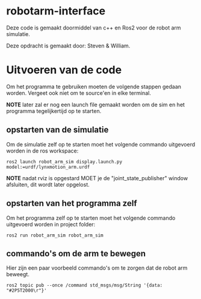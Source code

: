 # robotarm-interface

Deze code is gemaakt doormiddel van c++ en Ros2 voor de robot arm simulatie.

Deze opdracht is gemaakt door: Steven & William.

# Uitvoeren van de code
Om het programma te gebruiken moeten de volgende stappen gedaan worden.
Vergeet ook niet om te source'en in elke terminal.

**NOTE** later zal er nog een launch file gemaakt worden om de sim en het programma tegelijkertijd op te starten.

## opstarten van de simulatie
Om de simulatie zelf op te starten moet het volgende commando uitgevoerd worden in de ros workspace:
```
ros2 launch robot_arm_sim display.launch.py model:=urdf/lynxmotion_arm.urdf
```
**NOTE** nadat rviz is opgestard MOET je de "joint_state_publisher" window afsluiten, dit wordt later opgelost.

## opstarten van het programma zelf
Om het programma zelf op te starten moet het volgende commando uitgevoerd worden in project folder:
```
ros2 run robot_arm_sim robot_arm_sim
```
## commando's om de arm te bewegen
Hier zijn een paar voorbeeld commando's om te zorgen dat de robot arm beweegt.
```
ros2 topic pub --once /command std_msgs/msg/String '{data: "#2P5T2000\r"}'
```